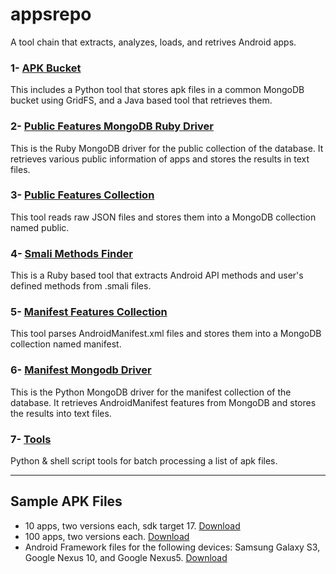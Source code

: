 appsrepo
========

A tool chain that extracts, analyzes, loads, and retrives Android apps.

### 1- [APK Bucket](apk_bucket/)
This includes a Python tool that stores apk files in a common MongoDB bucket using GridFS, and a Java based tool that retrieves them.

### 2- [Public Features MongoDB Ruby Driver](public_mongodb_driver/)
This is the Ruby MongoDB driver for the public collection of the database. It retrieves various public information of apps and stores the results in text files.

### 3- [Public Features Collection](public_features/)
This tool reads raw JSON files and stores them into a MongoDB collection named public.

### 4- [Smali Methods Finder](smali-methods-finder/)
This is a Ruby based tool that extracts Android API methods and user's defined methods from .smali files.

### 5- [Manifest Features Collection](manifest_features/)
This tool parses AndroidManifest.xml files and stores them into a MongoDB collection named manifest.

### 6- [Manifest Mongodb Driver](manifest_mongodb_driver/)
This is the Python MongoDB driver for the manifest collection of the database. It retrieves AndroidManifest features from MongoDB and stores the results into text files.

### 7- [Tools](tools/)
Python & shell script tools for batch processing a list of apk files.

- - -

## Sample APK Files
- 10 apps, two versions each, sdk target 17. [Download](https://drive.google.com/file/d/0Byamwcm0_ml5SjJvZlpNV2lERkk/edit?usp=sharing)
- 100 apps, two versions each. [Download](https://drive.google.com/file/d/0Byamwcm0_ml5SUhUTTdTZUVIYmc/edit?usp=sharing)
- Android Framework files for the following devices: Samsung Galaxy S3, Google Nexus 10, and Google Nexus5. [Download](https://drive.google.com/file/d/0Byamwcm0_ml5SFpVclR3YzlvZms/edit?usp=sharing)


